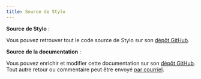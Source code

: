 ```yaml
---
title: Source de Stylo
---
```


**Source de Stylo** : 

Vous pouvez retrouver tout le code source de Stylo sur son [dépôt GitHub](https://github.com/EcrituresNumeriques/stylo).

**Source de la documentation** : 

Vous pouvez enrichir et modifier cette documentation sur son [dépôt GitHub](https://github.com/EcrituresNumeriques/stylo/tree/master/docs).
Tout autre retour ou commentaire peut être envoyé [par courriel](crc.ecrituresnumeriques@gmail.com).
